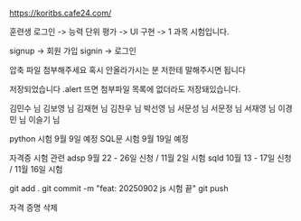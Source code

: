 https://koritbs.cafe24.com/

훈련생 로그인 -> 능력 단위 평가 -> UI 구현 -> 1 과목 시험입니다.

signup -> 회원 가입
signin -> 로그인

압축 파일 첨부해주세요 혹시 안올라가시는 분 저한테 말해주시면 됩니다

저장되었습니다 .alert 뜨면 첨부파일 목록에 없더라도 저장돼있습니다.

김민수 님
김보영 님
김재현 님
김찬우 님
박선영 님
서문성 님
서문정 님
서재영 님
이경민 님
이슬기 님

python 시험 9월 9일 예정
SQL문 시험 9월 19일 예정

자격증 시험 관련
adsp 9월 22 - 26일 신청 / 11월 2일 시험
sqld 10월 13 - 17일 신청 / 11월 16일 시험

git add .
git commit -m "feat: 20250902 js 시험 끝"
git push

자격 증명 삭제